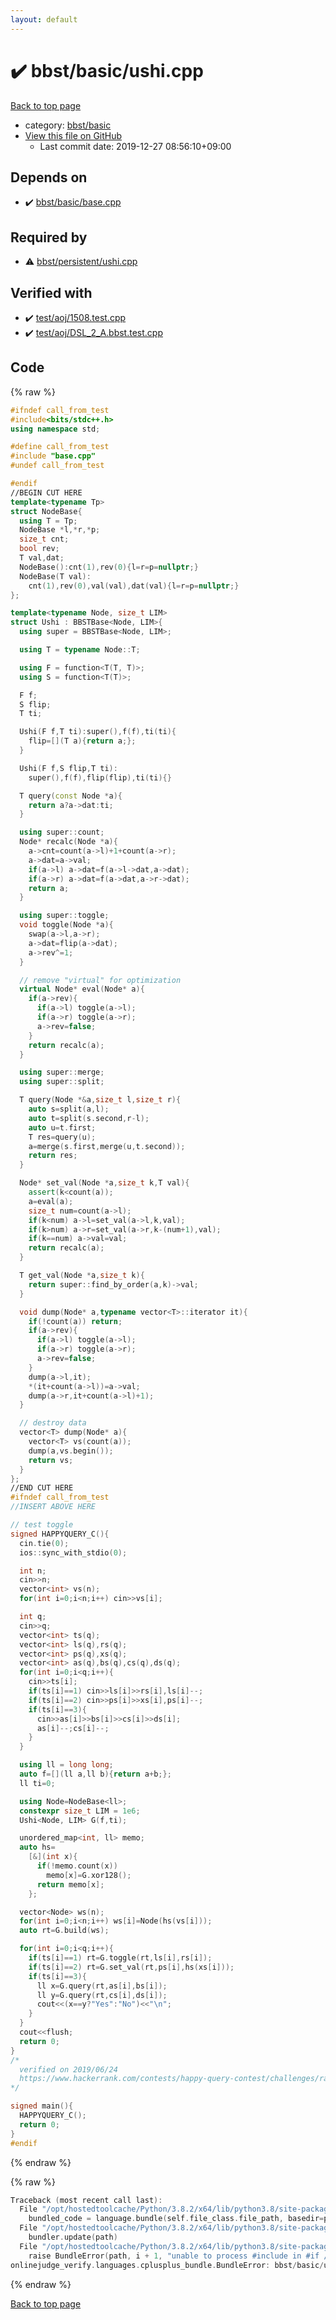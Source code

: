 ```yaml
---
layout: default
---
```


<!-- mathjax config similar to math.stackexchange -->
<script type="text/javascript" async
  src="https://cdnjs.cloudflare.com/ajax/libs/mathjax/2.7.5/MathJax.js?config=TeX-MML-AM_CHTML">
</script>
<script type="text/x-mathjax-config">
  MathJax.Hub.Config({
    TeX: { equationNumbers: { autoNumber: "AMS" }},
    tex2jax: {
      inlineMath: [ ['$','$'] ],
      processEscapes: true
    },
    "HTML-CSS": { matchFontHeight: false },
    displayAlign: "left",
    displayIndent: "2em"
  });
</script>

<script type="text/javascript" src="https://cdnjs.cloudflare.com/ajax/libs/jquery/3.4.1/jquery.min.js"></script>
<script src="https://cdn.jsdelivr.net/npm/jquery-balloon-js@1.1.2/jquery.balloon.min.js" integrity="sha256-ZEYs9VrgAeNuPvs15E39OsyOJaIkXEEt10fzxJ20+2I=" crossorigin="anonymous"></script>
<script type="text/javascript" src="../../../assets/js/copy-button.js"></script>
<link rel="stylesheet" href="../../../assets/css/copy-button.css" />


# :heavy_check_mark: bbst/basic/ushi.cpp

<a href="../../../index.html">Back to top page</a>

* category: <a href="../../../index.html#fdd417a23ea00086418babb4ed5c9a26">bbst/basic</a>
* <a href="{{ site.github.repository_url }}/blob/master/bbst/basic/ushi.cpp">View this file on GitHub</a>
    - Last commit date: 2019-12-27 08:56:10+09:00




## Depends on

* :heavy_check_mark: <a href="base.cpp.html">bbst/basic/base.cpp</a>


## Required by

* :warning: <a href="../persistent/ushi.cpp.html">bbst/persistent/ushi.cpp</a>


## Verified with

* :heavy_check_mark: <a href="../../../verify/test/aoj/1508.test.cpp.html">test/aoj/1508.test.cpp</a>
* :heavy_check_mark: <a href="../../../verify/test/aoj/DSL_2_A.bbst.test.cpp.html">test/aoj/DSL_2_A.bbst.test.cpp</a>


## Code

<a id="unbundled"></a>
{% raw %}
```cpp
#ifndef call_from_test
#include<bits/stdc++.h>
using namespace std;

#define call_from_test
#include "base.cpp"
#undef call_from_test

#endif
//BEGIN CUT HERE
template<typename Tp>
struct NodeBase{
  using T = Tp;
  NodeBase *l,*r,*p;
  size_t cnt;
  bool rev;
  T val,dat;
  NodeBase():cnt(1),rev(0){l=r=p=nullptr;}
  NodeBase(T val):
    cnt(1),rev(0),val(val),dat(val){l=r=p=nullptr;}
};

template<typename Node, size_t LIM>
struct Ushi : BBSTBase<Node, LIM>{
  using super = BBSTBase<Node, LIM>;

  using T = typename Node::T;

  using F = function<T(T, T)>;
  using S = function<T(T)>;

  F f;
  S flip;
  T ti;

  Ushi(F f,T ti):super(),f(f),ti(ti){
    flip=[](T a){return a;};
  }

  Ushi(F f,S flip,T ti):
    super(),f(f),flip(flip),ti(ti){}

  T query(const Node *a){
    return a?a->dat:ti;
  }

  using super::count;
  Node* recalc(Node *a){
    a->cnt=count(a->l)+1+count(a->r);
    a->dat=a->val;
    if(a->l) a->dat=f(a->l->dat,a->dat);
    if(a->r) a->dat=f(a->dat,a->r->dat);
    return a;
  }

  using super::toggle;
  void toggle(Node *a){
    swap(a->l,a->r);
    a->dat=flip(a->dat);
    a->rev^=1;
  }

  // remove "virtual" for optimization
  virtual Node* eval(Node* a){
    if(a->rev){
      if(a->l) toggle(a->l);
      if(a->r) toggle(a->r);
      a->rev=false;
    }
    return recalc(a);
  }

  using super::merge;
  using super::split;

  T query(Node *&a,size_t l,size_t r){
    auto s=split(a,l);
    auto t=split(s.second,r-l);
    auto u=t.first;
    T res=query(u);
    a=merge(s.first,merge(u,t.second));
    return res;
  }

  Node* set_val(Node *a,size_t k,T val){
    assert(k<count(a));
    a=eval(a);
    size_t num=count(a->l);
    if(k<num) a->l=set_val(a->l,k,val);
    if(k>num) a->r=set_val(a->r,k-(num+1),val);
    if(k==num) a->val=val;
    return recalc(a);
  }

  T get_val(Node *a,size_t k){
    return super::find_by_order(a,k)->val;
  }

  void dump(Node* a,typename vector<T>::iterator it){
    if(!count(a)) return;
    if(a->rev){
      if(a->l) toggle(a->l);
      if(a->r) toggle(a->r);
      a->rev=false;
    }
    dump(a->l,it);
    *(it+count(a->l))=a->val;
    dump(a->r,it+count(a->l)+1);
  }

  // destroy data
  vector<T> dump(Node* a){
    vector<T> vs(count(a));
    dump(a,vs.begin());
    return vs;
  }
};
//END CUT HERE
#ifndef call_from_test
//INSERT ABOVE HERE

// test toggle
signed HAPPYQUERY_C(){
  cin.tie(0);
  ios::sync_with_stdio(0);

  int n;
  cin>>n;
  vector<int> vs(n);
  for(int i=0;i<n;i++) cin>>vs[i];

  int q;
  cin>>q;
  vector<int> ts(q);
  vector<int> ls(q),rs(q);
  vector<int> ps(q),xs(q);
  vector<int> as(q),bs(q),cs(q),ds(q);
  for(int i=0;i<q;i++){
    cin>>ts[i];
    if(ts[i]==1) cin>>ls[i]>>rs[i],ls[i]--;
    if(ts[i]==2) cin>>ps[i]>>xs[i],ps[i]--;
    if(ts[i]==3){
      cin>>as[i]>>bs[i]>>cs[i]>>ds[i];
      as[i]--;cs[i]--;
    }
  }

  using ll = long long;
  auto f=[](ll a,ll b){return a+b;};
  ll ti=0;

  using Node=NodeBase<ll>;
  constexpr size_t LIM = 1e6;
  Ushi<Node, LIM> G(f,ti);

  unordered_map<int, ll> memo;
  auto hs=
    [&](int x){
      if(!memo.count(x))
        memo[x]=G.xor128();
      return memo[x];
    };

  vector<Node> ws(n);
  for(int i=0;i<n;i++) ws[i]=Node(hs(vs[i]));
  auto rt=G.build(ws);

  for(int i=0;i<q;i++){
    if(ts[i]==1) rt=G.toggle(rt,ls[i],rs[i]);
    if(ts[i]==2) rt=G.set_val(rt,ps[i],hs(xs[i]));
    if(ts[i]==3){
      ll x=G.query(rt,as[i],bs[i]);
      ll y=G.query(rt,cs[i],ds[i]);
      cout<<(x==y?"Yes":"No")<<"\n";
    }
  }
  cout<<flush;
  return 0;
}
/*
  verified on 2019/06/24
  https://www.hackerrank.com/contests/happy-query-contest/challenges/range-sorting-query
*/

signed main(){
  HAPPYQUERY_C();
  return 0;
}
#endif

```
{% endraw %}

<a id="bundled"></a>
{% raw %}
```cpp
Traceback (most recent call last):
  File "/opt/hostedtoolcache/Python/3.8.2/x64/lib/python3.8/site-packages/onlinejudge_verify/docs.py", line 340, in write_contents
    bundled_code = language.bundle(self.file_class.file_path, basedir=pathlib.Path.cwd())
  File "/opt/hostedtoolcache/Python/3.8.2/x64/lib/python3.8/site-packages/onlinejudge_verify/languages/cplusplus.py", line 168, in bundle
    bundler.update(path)
  File "/opt/hostedtoolcache/Python/3.8.2/x64/lib/python3.8/site-packages/onlinejudge_verify/languages/cplusplus_bundle.py", line 281, in update
    raise BundleError(path, i + 1, "unable to process #include in #if / #ifdef / #ifndef other than include guards")
onlinejudge_verify.languages.cplusplus_bundle.BundleError: bbst/basic/ushi.cpp: line 6: unable to process #include in #if / #ifdef / #ifndef other than include guards

```
{% endraw %}

<a href="../../../index.html">Back to top page</a>

